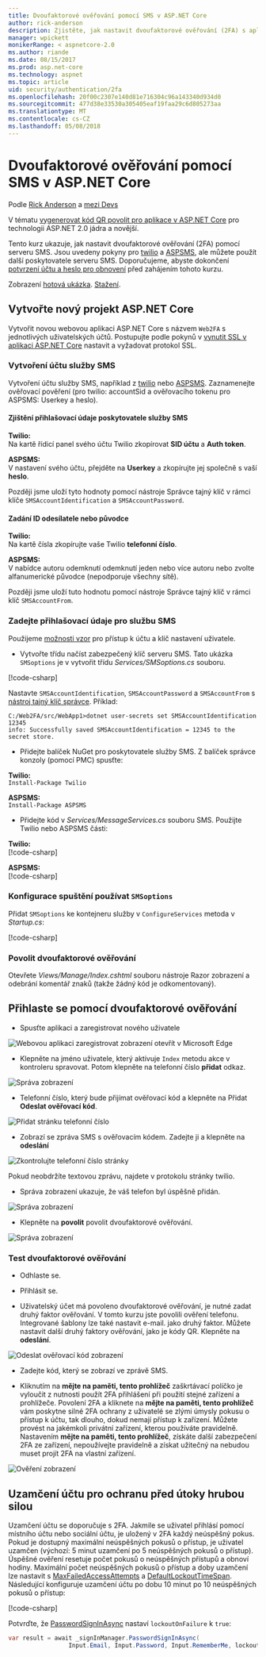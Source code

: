 ```yaml
---
title: Dvoufaktorové ověřování pomocí SMS v ASP.NET Core
author: rick-anderson
description: Zjistěte, jak nastavit dvoufaktorové ověřování (2FA) s aplikací ASP.NET Core.
manager: wpickett
monikerRange: < aspnetcore-2.0
ms.author: riande
ms.date: 08/15/2017
ms.prod: asp.net-core
ms.technology: aspnet
ms.topic: article
uid: security/authentication/2fa
ms.openlocfilehash: 20f00c2307e140d81e716304c96a143340d934d0
ms.sourcegitcommit: 477d38e33530a305405eaf19faa29c6d805273aa
ms.translationtype: MT
ms.contentlocale: cs-CZ
ms.lasthandoff: 05/08/2018
---
```

# <a name="two-factor-authentication-with-sms-in-aspnet-core"></a>Dvoufaktorové ověřování pomocí SMS v ASP.NET Core

Podle [Rick Anderson](https://twitter.com/RickAndMSFT) a [mezi Devs](https://github.com/Swiss-Devs)

V tématu [vygenerovat kód QR povolit pro aplikace v ASP.NET Core](xref:security/authentication/identity-enable-qrcodes) pro technologii ASP.NET 2.0 jádra a novější.

Tento kurz ukazuje, jak nastavit dvoufaktorové ověřování (2FA) pomocí serveru SMS. Jsou uvedeny pokyny pro [twilio](https://www.twilio.com/) a [ASPSMS](https://www.aspsms.com/asp.net/identity/core/testcredits/), ale můžete použít další poskytovatele serveru SMS. Doporučujeme, abyste dokončení [potvrzení účtu a heslo pro obnovení](xref:security/authentication/accconfirm) před zahájením tohoto kurzu.

Zobrazení [hotová ukázka](https://github.com/aspnet/Docs/tree/master/aspnetcore/security/authentication/2fa/sample/Web2FA). [Stažení](xref:tutorials/index#how-to-download-a-sample).

## <a name="create-a-new-aspnet-core-project"></a>Vytvořte nový projekt ASP.NET Core

Vytvořit novou webovou aplikaci ASP.NET Core s názvem `Web2FA` s jednotlivých uživatelských účtů. Postupujte podle pokynů v [vynutit SSL v aplikaci ASP.NET Core](xref:security/enforcing-ssl) nastavit a vyžadovat protokol SSL.

### <a name="create-an-sms-account"></a>Vytvoření účtu služby SMS

Vytvoření účtu služby SMS, například z [twilio](https://www.twilio.com/) nebo [ASPSMS](https://www.aspsms.com/asp.net/identity/core/testcredits/). Zaznamenejte ověřovací pověření (pro twilio: accountSid a ověřovacího tokenu pro ASPSMS: Userkey a heslo).

#### <a name="figuring-out-sms-provider-credentials"></a>Zjištění přihlašovací údaje poskytovatele služby SMS

**Twilio:**  
Na kartě řídicí panel svého účtu Twilio zkopírovat **SID účtu** a **Auth token**.

**ASPSMS:**  
V nastavení svého účtu, přejděte na **Userkey** a zkopírujte jej společně s vaší **heslo**.

Později jsme uloží tyto hodnoty pomocí nástroje Správce tajný klíč v rámci klíče `SMSAccountIdentification` a `SMSAccountPassword`.

#### <a name="specifying-senderid--originator"></a>Zadání ID odesílatele nebo původce

**Twilio:**  
Na kartě čísla zkopírujte vaše Twilio **telefonní číslo**. 

**ASPSMS:**  
V nabídce autoru odemknutí odemknutí jeden nebo více autoru nebo zvolte alfanumerické původce (nepodporuje všechny sítě). 

Později jsme uloží tuto hodnotu pomocí nástroje Správce tajný klíč v rámci klíč `SMSAccountFrom`.


### <a name="provide-credentials-for-the-sms-service"></a>Zadejte přihlašovací údaje pro službu SMS

Použijeme [možnosti vzor](xref:fundamentals/configuration/options) pro přístup k účtu a klíč nastavení uživatele. 

   * Vytvořte třídu načíst zabezpečený klíč serveru SMS. Tato ukázka `SMSoptions` je v vytvořit třídu *Services/SMSoptions.cs* souboru.

[!code-csharp[](2fa/sample/Web2FA/Services/SMSoptions.cs)]

Nastavte `SMSAccountIdentification`, `SMSAccountPassword` a `SMSAccountFrom` s [nástroj tajný klíč správce](xref:security/app-secrets). Příklad:

```none
C:/Web2FA/src/WebApp1>dotnet user-secrets set SMSAccountIdentification 12345
info: Successfully saved SMSAccountIdentification = 12345 to the secret store.
```
* Přidejte balíček NuGet pro poskytovatele služby SMS. Z balíček správce konzoly (pomocí PMC) spusťte:

**Twilio:**  
`Install-Package Twilio`

**ASPSMS:**  
`Install-Package ASPSMS`


* Přidejte kód v *Services/MessageServices.cs* souboru SMS. Použijte Twilio nebo ASPSMS části:


**Twilio:**  
[!code-csharp[](2fa/sample/Web2FA/Services/MessageServices_twilio.cs)]

**ASPSMS:**  
[!code-csharp[](2fa/sample/Web2FA/Services/MessageServices_ASPSMS.cs)]

### <a name="configure-startup-to-use-smsoptions"></a>Konfigurace spuštění používat `SMSoptions`

Přidat `SMSoptions` ke kontejneru služby v `ConfigureServices` metoda v *Startup.cs*:

[!code-csharp[](2fa/sample/Web2FA/Startup.cs?name=snippet1&highlight=4)]

### <a name="enable-two-factor-authentication"></a>Povolit dvoufaktorové ověřování

Otevřete *Views/Manage/Index.cshtml* souboru nástroje Razor zobrazení a odebrání komentář znaků (takže žádný kód je odkomentovaný).

## <a name="log-in-with-two-factor-authentication"></a>Přihlaste se pomocí dvoufaktorové ověřování

* Spusťte aplikaci a zaregistrovat nového uživatele

![Webovou aplikaci zaregistrovat zobrazení otevřít v Microsoft Edge](2fa/_static/login2fa1.png)

* Klepněte na jméno uživatele, který aktivuje `Index` metodu akce v kontroleru spravovat. Potom klepněte na telefonní číslo **přidat** odkaz.

![Správa zobrazení](2fa/_static/login2fa2.png)

* Telefonní číslo, který bude přijímat ověřovací kód a klepněte na Přidat **Odeslat ověřovací kód**.

![Přidat stránku telefonní číslo](2fa/_static/login2fa3.png)

* Zobrazí se zpráva SMS s ověřovacím kódem. Zadejte ji a klepněte na **odeslání**

![Zkontrolujte telefonní číslo stránky](2fa/_static/login2fa4.png)

Pokud neobdržíte textovou zprávu, najdete v protokolu stránky twilio.

* Správa zobrazení ukazuje, že váš telefon byl úspěšně přidán.

![Správa zobrazení](2fa/_static/login2fa5.png)

* Klepněte na **povolit** povolit dvoufaktorové ověřování.

![Správa zobrazení](2fa/_static/login2fa6.png)

### <a name="test-two-factor-authentication"></a>Test dvoufaktorové ověřování

* Odhlaste se.

* Přihlásit se.

* Uživatelský účet má povoleno dvoufaktorové ověřování, je nutné zadat druhý faktor ověřování. V tomto kurzu jste povolili ověření telefonu. Integrované šablony lze také nastavit e-mail. jako druhý faktor. Můžete nastavit další druhý faktory ověřování, jako je kódy QR. Klepněte na **odeslání**.

![Odeslat ověřovací kód zobrazení](2fa/_static/login2fa7.png)

* Zadejte kód, který se zobrazí ve zprávě SMS.

* Kliknutím na **mějte na paměti, tento prohlížeč** zaškrtávací políčko je vyloučit z nutnosti použít 2FA přihlášení při použití stejné zařízení a prohlížeče. Povolení 2FA a kliknete na **mějte na paměti, tento prohlížeč** vám poskytne silné 2FA ochrany z uživatelé se zlými úmysly pokusu o přístup k účtu, tak dlouho, dokud nemají přístup k zařízení. Můžete provést na jakémkoli privátní zařízení, kterou používáte pravidelně. Nastavením **mějte na paměti, tento prohlížeč**, získáte další zabezpečení 2FA ze zařízení, nepoužívejte pravidelně a získat užitečný na nebudou muset projít 2FA na vlastní zařízení.

![Ověření zobrazení](2fa/_static/login2fa8.png)

## <a name="account-lockout-for-protecting-against-brute-force-attacks"></a>Uzamčení účtu pro ochranu před útoky hrubou silou

Uzamčení účtu se doporučuje s 2FA. Jakmile se uživatel přihlásí pomocí místního účtu nebo sociální účtu, je uložený v 2FA každý neúspěšný pokus. Pokud je dostupný maximální neúspěšných pokusů o přístup, je uživatel uzamčen (výchozí: 5 minut uzamčení po 5 neúspěšných pokusů o přístup). Úspěšné ověření resetuje počet pokusů o neúspěšných přístupů a obnoví hodiny. Maximální počet neúspěšných pokusů o přístup a doby uzamčení lze nastavit s [MaxFailedAccessAttempts](/dotnet/api/microsoft.aspnetcore.identity.lockoutoptions.maxfailedaccessattempts) a [DefaultLockoutTimeSpan](/dotnet/api/microsoft.aspnetcore.identity.lockoutoptions.defaultlockouttimespan). Následující konfiguruje uzamčení účtu po dobu 10 minut po 10 neúspěšných pokusů o přístup:

[!code-csharp[](2fa/sample/Web2FA/Startup.cs?name=snippet2&highlight=13-17)]

Potvrďte, že [PasswordSignInAsync](/dotnet/api/microsoft.aspnetcore.identity.signinmanager-1.passwordsigninasync) nastaví `lockoutOnFailure` k `true`:

```csharp
var result = await _signInManager.PasswordSignInAsync(
                 Input.Email, Input.Password, Input.RememberMe, lockoutOnFailure: true);
```
